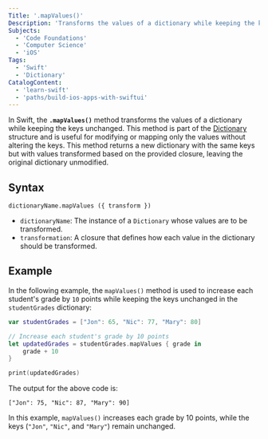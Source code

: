```yaml
---
Title: '.mapValues()'
Description: 'Transforms the values of a dictionary while keeping the keys unchanged.'
Subjects:
  - 'Code Foundations'
  - 'Computer Science'
  - 'iOS'
Tags:
  - 'Swift'
  - 'Dictionary'
CatalogContent:
  - 'learn-swift'
  - 'paths/build-ios-apps-with-swiftui'
---
```


In Swift, the **`.mapValues()`** method transforms the values of a dictionary while keeping the keys unchanged. This method is part of the [Dictionary](https://www.codecademy.com/resources/docs/swift/dictionaries) structure and is useful for modifying or mapping only the values without altering the keys. This method returns a new dictionary with the same keys but with values transformed based on the provided closure, leaving the original dictionary unmodified.

## Syntax

```pseudo
dictionaryName.mapValues ({ transform })
```

- `dictionaryName`: The instance of a `Dictionary` whose values are to be transformed.
- `transformation`: A closure that defines how each value in the dictionary should be transformed.

## Example

In the following example, the `mapValues()` method is used to increase each student's grade by `10` points while keeping the keys unchanged in the `studentGrades` dictionary:

```swift
var studentGrades = ["Jon": 65, "Nic": 77, "Mary": 80]

// Increase each student's grade by 10 points
let updatedGrades = studentGrades.mapValues { grade in
    grade + 10
}

print(updatedGrades)
```

The output for the above code is:

```shell
["Jon": 75, "Nic": 87, "Mary": 90]
```

In this example, `mapValues()` increases each grade by 10 points, while the keys (`"Jon"`, `"Nic"`, and `"Mary"`) remain unchanged.
